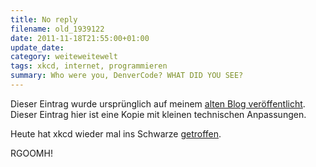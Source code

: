 ```yaml
---
title: No reply
filename: old_1939122
date: 2011-11-18T21:55:00+01:00
update_date:
category: weiteweitewelt
tags: xkcd, internet, programmieren
summary: Who were you, DenverCode? WHAT DID YOU SEE?
---
```

Dieser Eintrag wurde ursprünglich auf meinem [alten Blog veröffentlicht](https://stu.blogger.de/stories/1939122/). Dieser Eintrag hier ist eine Kopie mit kleinen technischen Anpassungen.

Heute hat xkcd wieder mal ins Schwarze [getroffen](https://xkcd.com/979/).

RGOOMH!
